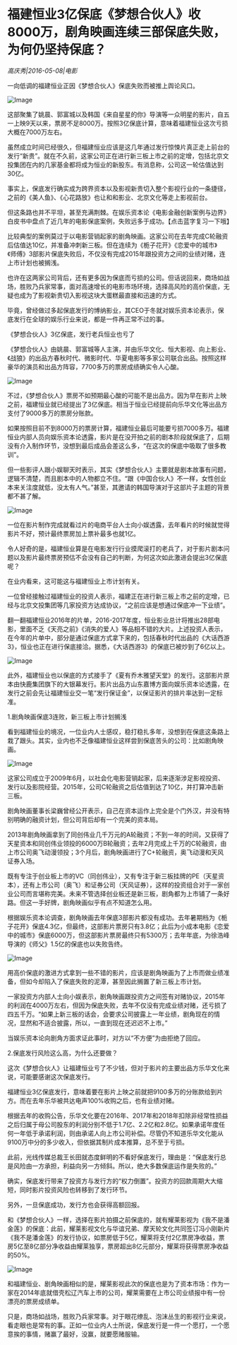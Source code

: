 # 福建恒业3亿保底《梦想合伙人》收8000万，剧角映画连续三部保底失败，为何仍坚持保底？

*高庆秀|2016-05-08|电影*

一向低调的福建恒业正因《梦想合伙人》保底失败而被推上舆论风口。

![Image](http://p3.pstatp.com/large/320f0002684060d82e98)

这部聚集了姚晨、郭富城以及韩国《来自星星的你》导演等一众明星的影片，自五一上映9天以来，票房不足8000万。按照3亿保底计算，意味着福建恒业这次亏损大概在7000万左右。

虽然成立时间已经很久，但福建恒业应该是这几年通过发行惊悚片真正走上前台的发行“新贵”。就在不久前，这家公司正在进行新三板上市之前的定增，包括北京文投集团在内的几家基金都将成为恒业的新股东。有消息称，公司这一轮估值达到30亿。

事实上，保底发行确实成为跨界资本以及影视新贵切入整个影视行业的一条捷径，之前的《美人鱼》、《心花路放》也让和和影业、北京文化等走上影视前台。

但这条路也并不平坦，甚至充满荆棘。在娱乐资本论《电影金融创新案例与边界》白皮书中盘点了近几年的电影保底案例，失败远多于成功。【点击蓝字复习一下哦】

比较典型的案例莫过于以电影营销起家的剧角映画。这家公司在去年完成C轮融资后估值达10亿，并准备冲刺新三板。但在连续为《栀子花开》《恋爱中的城市》《师傅》3部影片保底失败后，不仅没有完成2015年跟投资方之间的业绩对赌，连上市计划也被搁浅。

也许在这两家公司背后，还有更多因为保底而亏损的公司。但话说回来，商场如战场，胜败乃兵家常事，面对高速增长的电影市场环境，选择高风险的高价保底，无疑也成为了影视新贵切入影视这块大蛋糕最直接和迅速的方式。

毕竟，曾经做过多起保底发行的博纳影业，其CEO于冬就对娱乐资本论表示，保底发行在全球的娱乐行业来说，都是一件再正常不过的事。

《梦想合伙人》3亿保底，发行老兵恒业也亏了

《梦想合伙人》由姚晨、郭富城等人主演，并由乐华文化、恒大影视、向上影业、《战狼》的出品方春秋时代、微影时代、华夏电影等多家公司联合出品。按照这样豪华的演员和出品方阵容，7700多万的票房成绩确实令人心酸。

![Image](http://p1.pstatp.com/large/31fc0001b0e734febca8)

不过，《梦想合伙人》票房不如预期最心酸的可能不是出品方。因为早在影片上映之前，福建恒业就已经提出了3亿保底。相当于恒业已经提前向乐华文化等出品方支付了9000多万的票房分账款。

如果按照目前不到8000万的票房计算，福建恒业最后可能要亏损7000多万。福建恒业内部人员向娱乐资本论透露，影片是在没开拍之前的剧本阶段就保底了，后期没有介入制作环节，没想到最后成品会差这么多，“在这次的保底中吸取了很多教训”。

但一些影评人跟小娱聊天时表示，其实《梦想合伙人》主要就是剧本故事有问题，逻辑不清楚，而且剧本中的人物都立不住。“跟《中国合伙人》不一样，女性创业本来关注度就低，没太有人气。”甚至，其邀请的韩国导演对于这部片子主题的背景都不甚了解。

![Image](http://p2.pstatp.com/large/31fc0001b0e8e5685741)

一位在影片制作完成就看过片的电商平台人士向小娱透露，去年看片的时候就觉得影片不好，预计最终票房加上票补最多也就1亿。

令人好奇的是，福建恒业算是在电影发行行业摸爬滚打的老兵了，对于影片剧本问题以及影片最终票房预估不会没有自己的判断，为何这次如此激进会提出3亿保底呢？

在业内看来，这可能这与福建恒业上市计划有关。

一位曾经接触过福建恒业的投资人表示，福建正在进行新三板上市之前的定增，已经与北京文投集团等几家投资方达成协议，“之前应该是想通过保底冲一下业绩”。

翻一翻福建恒业2016年的片单，2016-2017年度，恒业影业总计将推出28部电影，里面不乏《天亮之前》《消失的爱人》等品相不错的大片。上述投资人表示，在今年的片单中，部分是通过保底方式拿下来的，包括春秋时代出品的《大话西游3》，恒业也正在进行保底接洽。据悉，《大话西游3》的保底已被炒到了6亿以上。

![Image](http://p1.pstatp.com/large/3214000287727e4565a4)

此外，福建恒业也以保底的方式接手了《夏有乔木雅望天堂》的发行。这部影片原本由快鹿集团旗下的大银幕发行。影片出品方山东嘉博方面向娱乐资本论透露，在发行之前会先让福建恒业交一笔“发行保证金”，以保证影片的排片率达到一定标准。

1.剧角映画保底3连败，新三板上市计划搁浅

看到福建恒业的境况，一位业内人士感叹，稳打稳扎多年，没想到在保底这条路上栽了跟头。其实，业内也不乏像福建恒业这样尝到保底苦头的公司：比如剧角映画。

![Image](http://p2.pstatp.com/large/32110004970e9a0f3aaa)

这家公司成立于2009年6月，以社会化电影营销起家，后来逐渐涉足影视投资、发行以及影院经营。2015年，公司C轮融资之后估值到达了10亿，并打算冲击新三板。

剧角映画董事长梁巍曾经公开表示，自己在资本运作上完全是个门外汉，并没有特别明确的融资计划，但公司背后却有一个完美的资本局。

2013年剧角映画拿到了同创伟业几千万元的A轮融资；不到一年的时间，又获得了天星资本和同创伟业领投的6000万B轮融资；去年2月完成上千万的C轮融资，由上市公司奥飞动漫领投；3个月后，剧角映画进行了C+轮融资，奥飞动漫和天风证券入场。

既有专注于创业板上市的VC（同创伟业），又有专注于新三板挂牌的PE（天星资本），还有上市公司（奥飞）和证券公司（天风证券），这样的投资组合对于一家创业公司而言堪称完美。未来不管选择创业板还是新三板，剧角都为上市铺了一条好路。但这一手好牌，剧角映画似乎有点不知道怎么用。

根据娱乐资本论调查，剧角映画去年保底3部影片都没有成功。去年暑期档为《栀子花开》保底4.3亿，但最终，这部影片票房只有3.8亿；此后为小成本电影《恋爱中的城市》保底6000万，但这部影片票房最终只有5300万；去年年底，为徐浩峰导演的《师父》1.5亿的保底也以失败告终。

![Image](http://p2.pstatp.com/large/321400028771c9c6a3f4)

用高价保底的激进方式拿到一些不错的影片，应该是剧角映画为了上市而做业绩准备，但如今却陷入了保底失败的泥潭，甚至因此搁置了新三板上市计划。

一家投资方内部人士向小娱表示，剧角映画跟投资方之间签有对赌协议，2015年的利润在4000万左右，但因为保底失败，去年不仅没有完成业绩对赌，还亏损了四五千万。“如果上新三板的话会，会要求公司披露上一年业绩，剧角现在的情况，显然和不适合披露，所以，一直到现在还迟迟不上市。”

当娱乐资本论向剧角方面求证此事时，对方以“不方便”为由拒绝了回应。

2.保底发行风险这么高，为什么还要做？

这次《梦想合伙人》让福建恒业亏了不少钱，但对于影片的主要出品方乐华文化来说，可能要感谢这次保底发行。

福建恒业3亿保底发行，意味着要在影片上映之前就把9100多万的分账款给到片方。而在去年乐华被共达电声100%收购之后，也有业绩对赌。

根据去年的收购公告，乐华文化要在2016年、2017年和2018年扣除非经常性损益之后归属于母公司股东的利润分别不低于1.7亿、2.2亿和2.8亿。如果承诺年度任何一年低于承诺利润，则由承诺人向上市公司补偿。尽管仍不知道乐华文化能从9100万中分的多少收入，但依据其制片成本推算，总不至于亏损。

此前，光线传媒总裁王长田就态度鲜明的不看好保底发行，理由是：“保底发行总是风险由一方承担，利益向另一方倾斜。所以，绝大多数保底运作是失败的。”

确实，保底发行带来了投资方与发行方的“权力倒置”。投资方的回款周期大大缩短，同时影片投资风险也转移到了发行环节。

另外，一旦保底成功，发行方也会获得高额回报。

和《梦想合伙人》一样，选择在影片拍摄之前保底的，就有耀莱影视为《我不是潘金莲》的保底：此前，耀莱影视文化与华谊兄弟、摩天轮文化共同签订冯小刚新片《我不是潘金莲》的发行协议，如票房低于5亿，耀莱将支付2亿票房净收益，票房5亿至8亿部分净收益由耀莱独享，票房超出8亿元部分，耀莱将获得票房净收益的50%。

![Image](http://p3.pstatp.com/large/32070004cf8b217cc7e0)

和福建恒业、剧角映画相似的是，耀莱影视此次的保底也是为了资本市场：作为一家在2014年底就借壳松辽汽车上市的公司，耀莱需要在上市公司业绩报中有一份漂亮的票房成绩单。

只是，商场如战场，胜败乃兵家常事。对于眼花缭乱、泡沫丛生的影视行业来说，看走眼也是常有的事。正如一位业内人士所说，保底发行是一件一个愿打，一个愿意挨的事情，赌赢了最好，没赢，就要愿赌服输。

